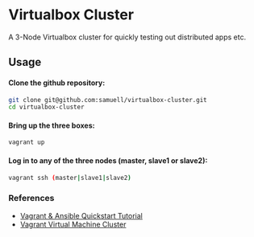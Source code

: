 # Virtualbox Cluster

A 3-Node Virtualbox cluster for quickly testing out distributed apps etc.

## Usage

#### Clone the github repository:

```bash
git clone git@github.com:samuell/virtualbox-cluster.git
cd virtualbox-cluster
```

#### Bring up the three boxes:

```bash
vagrant up
```

#### Log in to any of the three nodes (master, slave1 or slave2):

```bash
vagrant ssh (master|slave1|slave2)
```

### References

- [Vagrant & Ansible Quickstart Tutorial](http://adamcod.es/2014/09/23/vagrant-ansible-quickstart-tutorial.html)
- [Vagrant Virtual Machine Cluster](http://jessesnet.com/development-notes/2014/vagrant-virtual-machine-cluster)
